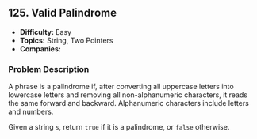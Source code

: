 ## 125. Valid Palindrome

- **Difficulty:** Easy
- **Topics:** String, Two Pointers
- **Companies:** 

### Problem Description

A phrase is a palindrome if, after converting all uppercase letters into lowercase letters and removing all non-alphanumeric characters, it reads the same forward and backward. Alphanumeric characters include letters and numbers.

Given a string `s`, return `true` if it is a palindrome, or `false` otherwise.

